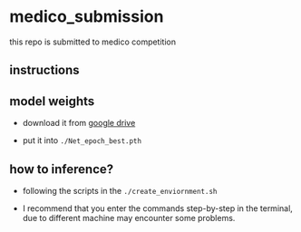 # medico_submission
this repo is submitted to medico competition

## instructions


## model weights

- download it from [google drive](https://drive.google.com/file/d/1cbJ5dh-Vcat6TfWvZ1ziZJdKyVHT0fAW/view)

- put it into `./Net_epoch_best.pth`

## how to inference?

- following the scripts in the `./create_enviornment.sh`

- I recommend that you enter the commands step-by-step in the terminal, due to different machine may encounter some problems.
